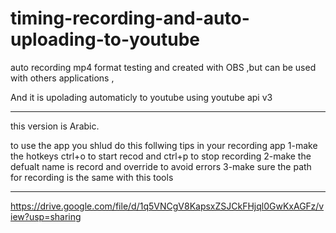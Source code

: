 # timing-recording-and-auto-uploading-to-youtube
auto recording mp4 format testing and created with OBS ,but can be used with others applications ,

And it is upolading automaticly  to youtube using youtube api v3
________________________________________________________________________

this version is Arabic.

to use the app you shlud do this follwing tips in your recording app
1-make the hotkeys ctrl+o to start recod and ctrl+p to stop recording
2-make the defualt name is record and override to avoid errors
3-make sure the path for recording is the same with this tools
_________________________________________________________________________



https://drive.google.com/file/d/1q5VNCgV8KapsxZSJCkFHjql0GwKxAGFz/view?usp=sharing

